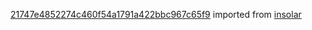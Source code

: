 [21747e4852274c460f54a1791a422bbc967c65f9](https://github.com/insolar/insolar/commit/21747e4852274c460f54a1791a422bbc967c65f9) imported from [insolar](https://github.com/insolar/insolar)
